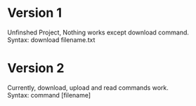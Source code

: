<h1> Version 1 </h1>
Unfinshed Project, Nothing works except download command.<br>
Syntax: download filename.txt
<h1> Version 2 </h1>
Currently, download, upload and read commands work.<br>
Syntax: command [filename]
